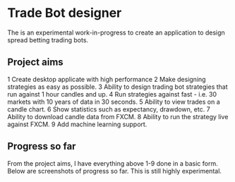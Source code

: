 # Trade Bot designer

The is an experimental work-in-progress to create an application to design spread betting trading bots.

## Project aims
1 Create desktop applicate with high performance
2 Make designing strategies as easy as possible.
3 Ability to design trading bot strategies that run against 1 hour candles and up.
4 Run strategies against fast - i.e. 30 markets with 10 years of data in 30 seconds.
5 Ability to view trades on a candle chart.
6 Show statistics such as expectancy, drawdown, etc.
7 Ability to download candle data from FXCM.
8 Ability to run the strategy live against FXCM.
9 Add machine learning support.

## Progress so far
From the project aims, I have everything above 1-9 done in a basic form. Below are screenshots of progress so far. This is still highly experimental.

